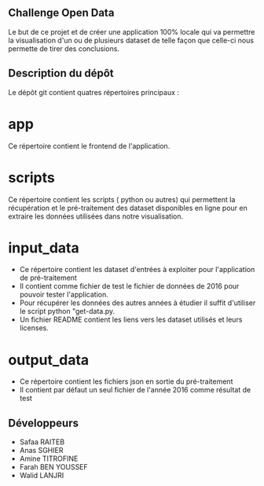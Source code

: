 ## Challenge Open Data

Le but de ce projet et de créer une application 100% locale qui va permettre la visualisation d'un ou de plusieurs dataset de telle façon que celle-ci nous permette de tirer des conclusions. 

## Description du dépôt
Le dépôt git contient quatres répertoires principaux :

# app
Ce répertoire contient le frontend de l'application.

# scripts
Ce répertoire contient les scripts ( python ou autres) qui permettent la récupération et le pré-traitement des dataset disponibles en ligne pour en extraire les données utilisées dans notre visualisation.

# input_data 
- Ce répertoire contient les dataset d'entrées à exploiter pour l'application de pré-traitement
- Il contient comme fichier de test le fichier de données de 2016 pour pouvoir tester l'application.
- Pour récupérer les données des autres années à étudier il suffit d'utiliser le script python "get-data.py.
- Un fichier README contient les liens vers les dataset utilisés et leurs licenses.

# output_data 
- Ce répertoire contient les fichiers json en sortie du pré-traitement
- Il contient par défaut un seul fichier de l'année 2016 comme résultat de test

## Développeurs
- Safaa RAITEB
- Anas SGHIER
- Amine TITROFINE
- Farah BEN YOUSSEF
- Walid LANJRI
